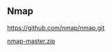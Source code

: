 ## Nmap
https://github.com/nmap/nmap.git

[nmap-master.zip](https://github.com/nationalcptc-teamtools/Towson-university/files/12786916/nmap-master.zip)

